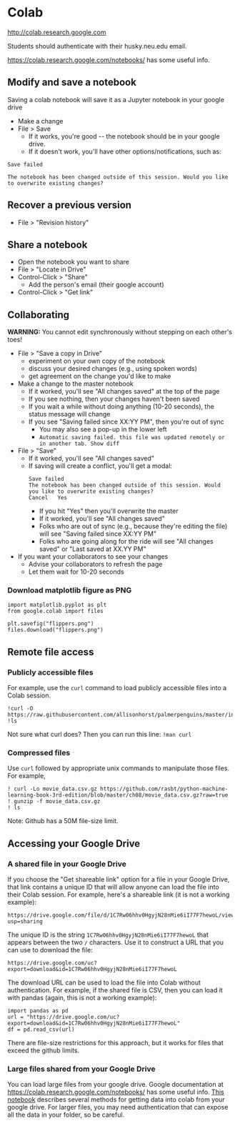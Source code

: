 
# Colab

http://colab.research.google.com 

Students should authenticate with their husky.neu.edu email.

https://colab.research.google.com/notebooks/ has some useful info. 

## Modify and save a notebook

Saving a colab notebook will save it as a Jupyter notebook in your google drive

* Make a change
* File > Save
  * If it works, you're good -- the notebook should be in your google drive.
  * If it doesn't work, you'll have other options/notifications, such as:
```
Save failed

The notebook has been changed outside of this session. Would you like to overwrite existing changes?
```

## Recover a previous version

* File > "Revision history"

## Share a notebook

* Open the notebook you want to share
* File > "Locate in Drive"
* Control-Click > "Share"
  * Add the person's email (their google account)
* Control-Click > "Get link"

## Collaborating

**WARNING:** You cannot edit synchronously without stepping on each other's toes!

* File > "Save a copy in Drive"
  * experiment on your own copy of the notebook
  * discuss your desired changes (e.g., using spoken words)
  * get agreement on the change you'd like to make
* Make a change to the master notebook
  * If it worked, you'll see "All changes saved" at the top of the page
  * If you see nothing, then your changes haven't been saved
  * If you wait a while without doing anything (10-20 seconds), the status message will change
  * If you see "Saving failed since XX:YY PM", then you're out of sync 
    * You may also see a pop-up in the lower left
    * `Automatic saving failed. this file was updated remotely or in another tab. Show diff`
* File > "Save" 
  * If it worked, you'll see "All changes saved"
  * If saving will create a conflict, you'll get a modal:
    ```
    Save failed
    The notebook has been changed outside of this session. Would you like to overwrite existing changes?
    Cancel   Yes
    ```
    * If you hit "Yes" then you'll overwrite the master
    * If it worked, you'll see "All changes saved"
    * Folks who are out of sync (e.g., because they're editing the file) will see "Saving failed since XX:YY PM"
    * Folks who are going along for the ride will see "All changes saved" or "Last saved at XX.YY PM"
* If you want your collaborators to see your changes
  * Advise your collaborators to refresh the page
  * Let them wait for 10-20 seconds

### Download matplotlib figure as PNG

```
import matplotlib.pyplot as plt
from google.colab import files

plt.savefig("flippers.png")
files.download("flippers.png")
```

## Remote file access

### Publicly accessible files

For example, use the `curl` command to load publicly accessible files into a Colab session.

    !curl -O https://raw.githubusercontent.com/allisonhorst/palmerpenguins/master/inst/extdata/penguins.csv
    !ls

Not sure what curl does? Then you can run this line: `!man curl`

### Compressed files

Use `curl` followed by appropriate unix commands to manipulate those files.  For example, 

    ! curl -Lo movie_data.csv.gz https://github.com/rasbt/python-machine-learning-book-3rd-edition/blob/master/ch08/movie_data.csv.gz?raw=true
    ! gunzip -f movie_data.csv.gz
    ! ls

Note: Github has a 50M file-size limit.

## Accessing your Google Drive

### A shared file in your Google Drive

If you choose the "Get shareable link" option for a file in your Google Drive,
that link contains a unique ID that will allow anyone can load the file into their Colab session.
For example, here's a shareable link (it is not a working example):

    https://drive.google.com/file/d/1C7Rw06hhv0HgyjN28nMie6iI77F7hewoL/view?usp=sharing

The unique ID is the string `1C7Rw06hhv0HgyjN28nMie6iI77F7hewoL` that appears between the two `/` characters.
Use it to construct a URL that you can use to download the file:

    https://drive.google.com/uc?export=download&id=1C7Rw06hhv0HgyjN28nMie6iI77F7hewoL

The download URL can be used to load the file into Colab without authentication.
For example, if the shared file is CSV, then you can load it with pandas (again, this is not a working example):

    import pandas as pd
    url = "https://drive.google.com/uc?export=download&id=1C7Rw06hhv0HgyjN28nMie6iI77F7hewoL"
    df = pd.read_csv(url)

There are file-size restrictions for this approach, but it works for files that exceed the github limits.

### Large files shared from your Google Drive

You can load large files from your google drive.
Google documentation at https://colab.research.google.com/notebooks/ has some useful info. 
[This notebook](https://colab.research.google.com/notebooks/io.ipynb) describes several methods
for getting data into colab from your google drive.
For larger files, you may need authentication
that can expose all the data in your folder, so be careful.
